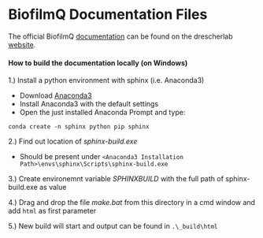 # BiofilmQ Documentation Files

The official BiofilmQ [documentation](https://drescherlab.org/data/biofilmQ/docs/) can be found on the drescherlab [website](https://drescherlab.org/).

#### How to build the documentation locally (on Windows)

1.) Install a python environment with sphinx (i.e. Anaconda3)
- Download [Anaconda3](https://www.anaconda.com/distribution/)
- Install Anaconda3 with the default settings
- Open the just installed Anaconda Prompt and type:

```conda create -n sphinx python pip sphinx```

2.) Find out location of *sphinx-build.exe*
- Should be present under
```<Anaconda3 Installation Path>\envs\sphinx\Scripts\sphinx-build.exe```

3.) Create environemnt variable *SPHINXBUILD* with the full path of sphinx-build.exe as value

4.) Drag and drop the file *make.bat* from this directory in a cmd window and add `html` as first parameter

5.) New build will start and output can be found in `.\_build\html`